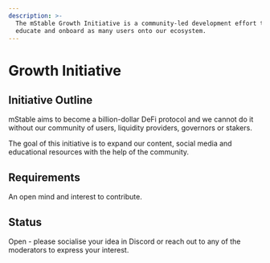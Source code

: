 ```yaml
---
description: >-
  The mStable Growth Initiative is a community-led development effort to reach,
  educate and onboard as many users onto our ecosystem.
---
```


# Growth Initiative

## Initiative Outline

mStable aims to become a billion-dollar DeFi protocol and we cannot do it without our community of users, liquidity providers, governors or stakers.

The goal of this initiative is to expand our content, social media and educational resources with the help of the community.

## Requirements

An open mind and interest to contribute.

## Status

Open - please socialise your idea in Discord or reach out to any of the moderators to express your interest.

